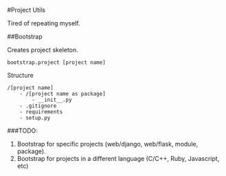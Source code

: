 #Project Utils

Tired of repeating myself.

##Bootstrap

Creates project skeleton.

    bootstrap.project [project name]

Structure

    /[project name]
        - /[project name as package]
            - __init__.py
        - .gitignore
        - requirements
        - setup.py

###TODO:

1) Bootstrap for specific projects (web/django, web/flask, module, package).
2) Bootstrap for projects in a different language (C/C++, Ruby, Javascript, etc)
